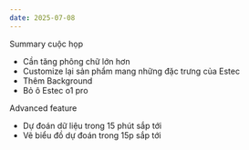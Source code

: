 ```yaml
---
date: 2025-07-08
---
```

Summary cuộc họp
- Cần tăng phông chữ lớn hơn
- Customize lại sản phẩm mang những đặc trưng của Estec
- Thêm Background
- Bỏ ô Estec o1 pro

Advanced feature
- Dự đoán dữ liệu trong 15 phút sắp tới
- Vẽ biểu đồ dự đoán trong 15p sắp tới





